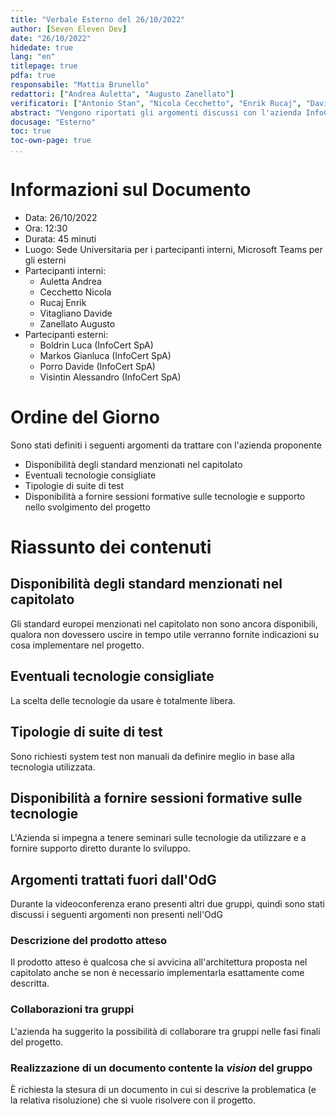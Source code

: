 ```yaml
---
title: "Verbale Esterno del 26/10/2022"
author: [Seven Eleven Dev]
date: "26/10/2022"
hidedate: true
lang: "en"
titlepage: true
pdfa: true
responsabile: "Mattia Brunello"
redattori: ["Andrea Auletta", "Augusto Zanellato"]
verificatori: ["Antonio Stan", "Nicola Cecchetto", "Enrik Rucaj", "Davide Vitagliano"]
abstract: "Vengono riportati gli argomenti discussi con l'azienda InfoCert SpA durante l'incontro del 26/10/2022"
docusage: "Esterno"
toc: true
toc-own-page: true
...
```


# Informazioni sul Documento

* Data: 26/10/2022
* Ora: 12:30
* Durata: 45 minuti
* Luogo: Sede Universitaria per i partecipanti interni, Microsoft Teams per gli esterni
* Partecipanti interni:
  * Auletta Andrea
  * Cecchetto Nicola
  * Rucaj Enrik
  * Vitagliano Davide
  * Zanellato Augusto
* Partecipanti esterni:
  * Boldrin Luca (InfoCert SpA)
  * Markos Gianluca (InfoCert SpA)
  * Porro Davide (InfoCert SpA)
  * Visintin Alessandro (InfoCert SpA)

# Ordine del Giorno

Sono stati definiti i seguenti argomenti da trattare con l'azienda proponente

* Disponibilità degli standard menzionati nel capitolato
* Eventuali tecnologie consigliate
* Tipologie di suite di test
* Disponibilità a fornire sessioni formative sulle tecnologie e supporto nello svolgimento del progetto

# Riassunto dei contenuti

## Disponibilità degli standard menzionati nel capitolato

Gli standard europei menzionati nel capitolato non sono ancora disponibili, qualora non dovessero uscire in tempo utile verranno fornite indicazioni su cosa implementare nel progetto.

## Eventuali tecnologie consigliate

La scelta delle tecnologie da usare è totalmente libera.

## Tipologie di suite di test

Sono richiesti system test non manuali da definire meglio in base alla tecnologia utilizzata.

## Disponibilità a fornire sessioni formative sulle tecnologie

L'Azienda si impegna a tenere seminari sulle tecnologie da utilizzare e a fornire supporto diretto durante lo sviluppo.

## Argomenti trattati fuori dall'OdG

Durante la videoconferenza erano presenti altri due gruppi, quindi sono stati discussi i seguenti argomenti non presenti nell'OdG

### Descrizione del prodotto atteso

Il prodotto atteso è qualcosa che si avvicina all'architettura proposta nel capitolato anche se non è necessario implementarla esattamente come descritta.

### Collaborazioni tra gruppi

L'azienda ha suggerito la possibilità di collaborare tra gruppi nelle fasi finali del progetto.

### Realizzazione di un documento contente la _vision_ del gruppo

È richiesta la stesura di un documento in cui si descrive la problematica (e la relativa risoluzione) che si vuole risolvere con il progetto.
